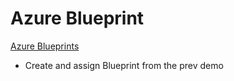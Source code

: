 # Azure Blueprint

[Azure Blueprints](https://docs.microsoft.com/en-us/azure/governance/blueprints/)

- Create and assign Blueprint from the prev demo
